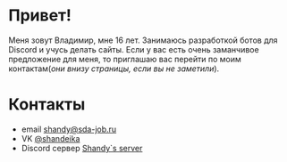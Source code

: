 # Привет!
Меня зовут Владимир, мне 16 лет. Занимаюсь разработкой ботов для Discord и учусь делать сайты. Если у вас есть очень заманчивое предложение для меня, то приглашаю вас перейти по моим контактам(*они внизу страницы, если вы не заметили*). 

# Контакты
* email <shandy@sda-job.ru>
* VK [@shandeika](https://vk.com/shandeika)
* Discord сервер [Shandy`s server](https://discord.gg/2BEfEAm)
